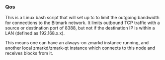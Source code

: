 ### Qos ###

This is a Linux bash script that will set up tc to limit the outgoing bandwidth for connections to the Bitmark network. It limits outbound TCP traffic with a source or destination port of 8388, but not if the destination IP is within a LAN (defined as 192.168.x.x).

This means one can have an always-on zmarkd instance running, and another local zmarkd/zmark-qt instance which connects to this node and receives blocks from it.
